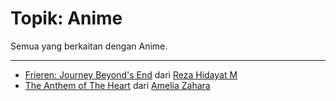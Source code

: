 # Topik: Anime

Semua yang berkaitan dengan Anime.

----

- [Frieren: Journey Beyond's End](/content/blog/rezahidayatm/anime/frierensetelahperjalananberakhir/) dari [Reza Hidayat M](/content/kontributor/rezahidayatm)
- [The Anthem of The Heart](/content/blog/ameliazahara/anime/theanthemoftheheart/) dari [Amelia Zahara](/content/kontributor/ameliazahara)

